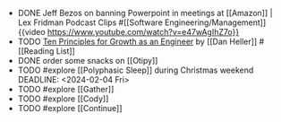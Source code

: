 - DONE Jeff Bezos on banning Powerpoint in meetings at [[Amazon]] | Lex Fridman Podcast Clips #[[Software Engineering/Management]]
  {{video https://www.youtube.com/watch?v=e47wAgIhZ7o}}
- TODO [Ten Principles for Growth as an Engineer](https://x.com/thiagoghisi/status/1728796137174278146) by [[Dan Heller]] #[[Reading List]]
- DONE order some snacks on [[Otipy]]
- TODO #explore [[Polyphasic Sleep]] during Christmas weekend
  DEADLINE: <2024-02-04 Fri>
- TODO #explore [[Gather]]
- TODO #explore [[Cody]]
- TODO #explore [[Continue]]